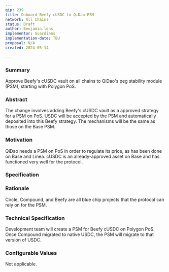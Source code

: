 ```yaml
---
qip: 239
title: Onboard Beefy cUSDC to QiDao PSM
network: All Chains
status: Draft
author: Benjamin.lens
implementor: Guardians
implementation-date: TBU
proposal: N/A
created: 2024-05-14

---
```


### Summary      

Approve Beefy's cUSDC vault on all chains to QiDao's peg stability module (PSM), starting with Polygon PoS.

### Abstract

The change involves adding Beefy's cUSDC vault as a approved strategy for a PSM on PoS. USDC will be accepted by the PSM and automatically deposited into this Beefy strategy. The mechanisms will be the same as those on the Base PSM.

### Motivation

QiDao needs a PSM on PoS in order to regulate its price, as has been done on Base and Linea. cUSDC is an already-approved asset on Base and has functioned very well for the protocol.

### Specification

### Rationale

Circle, Compound, and Beefy are all blue chip projects that the protocol can rely on for the PSM.

### Technical Specification

Development team will create a PSM for Beefy cUSDC on Polygon PoS. Once Compound migrated to native USDC, the PSM will migrate to that version of USDC.

### Configurable Values

Not applicable.
